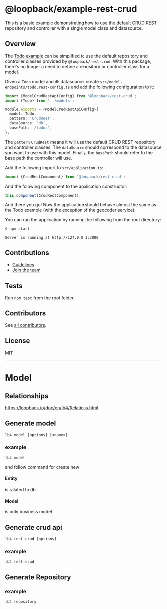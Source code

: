 # @loopback/example-rest-crud

This is a basic example demonstrating how to use the default CRUD REST
repository and controller with a single model class and datasource.

## Overview

The
[Todo example](https://github.com/strongloop/loopback-next/tree/master/examples/todo)
can be simplified to use the default repository and controller classes provided
by `@loopback/rest-crud`. With this package, there's no longer a need to define
a repository or controller class for a model.

Given a `Todo` model and `db` datasource, create
`src/model-endpoints/todo.rest-config.ts` and add the following configuration to
it:

```ts
import {ModelCrudRestApiConfig} from '@loopback/rest-crud';
import {Todo} from '../models';

module.exports = <ModelCrudRestApiConfig>{
  model: Todo,
  pattern: 'CrudRest',
  dataSource: 'db',
  basePath: '/todos',
};
```

The `pattern` `CrudRest` means it will use the default CRUD REST repository and
controller classes. The `dataSource` should correspond to the datasource you
want to use with this model. Finally, the `basePath` should refer to the base
path the controller will use.

Add the following import to `src/application.ts`:

```ts
import {CrudRestComponent} from '@loopback/rest-crud';
```

And the folowing component to the application constructor:

```ts
this.component(CrudRestComponent);
```

And there you go! Now the application should behave almost the same as the Todo
example (with the exception of the geocoder service).

You can run the application by running the following from the root directory:

```
$ npm start

Server is running at http://127.0.0.1:3000
```

## Contributions

- [Guidelines](https://github.com/strongloop/loopback-next/blob/master/docs/CONTRIBUTING.md)
- [Join the team](https://github.com/strongloop/loopback-next/issues/110)

## Tests

Run `npm test` from the root folder.

## Contributors

See
[all contributors](https://github.com/strongloop/loopback-next/graphs/contributors).

## License

MIT

---

# Model

## Relationships

https://loopback.io/doc/en/lb4/Relations.html

## Generate model

`lb4 model [options] [<name>]`

### example

`lb4 model`

and follow command for create new

#### Entity

is ralated to db

#### Model

is only business model

## Generate crud api

`lb4 rest-crud [options]`

### example

`lb4 rest-crud`

## Generate Repository

### example

`lb4 repository`
